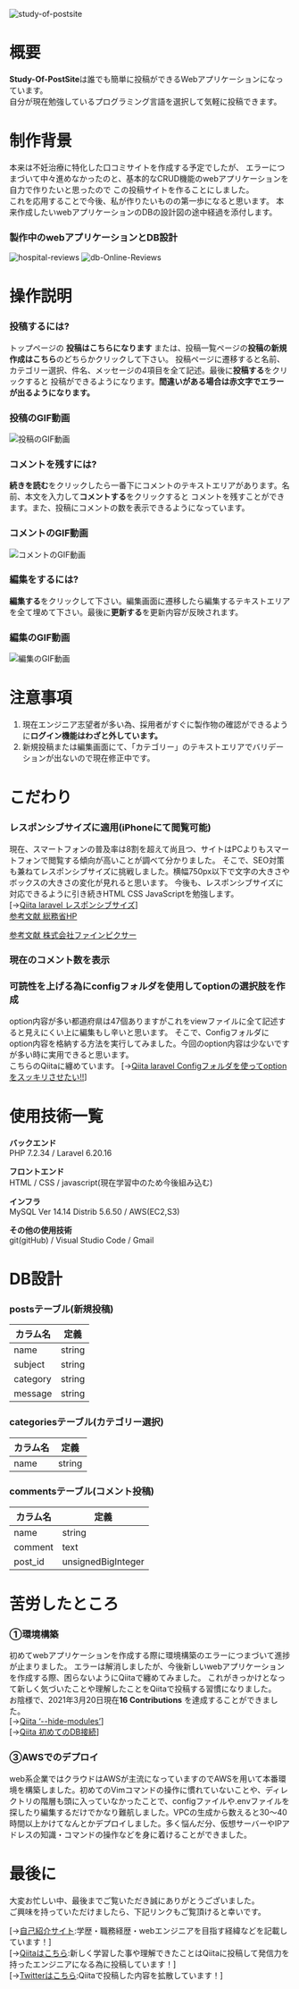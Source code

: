 ![study-of-postsite](https://user-images.githubusercontent.com/64835852/111588119-79d33c00-8806-11eb-8942-144dd1a65b52.jpg)

# 概要
**Study-Of-PostSite**は誰でも簡単に投稿ができるWebアプリケーションになっています。<br>
自分が現在勉強しているプログラミング言語を選択して気軽に投稿できます。



# 制作背景
本来は不妊治療に特化した口コミサイトを作成する予定でしたが、
エラーにつまづいて中々進めなかったのと、基本的なCRUD機能のwebアプリケーションを自力で作りたいと思ったので
この投稿サイトを作ることにしました。<br>
これを応用することで今後、私が作りたいものの第一歩になると思います。
本来作成したいwebアプリケーションのDBの設計図の途中経過を添付します。

### 製作中のwebアプリケーションとDB設計
![hospital-reviews](https://user-images.githubusercontent.com/64835852/111732699-70ef7280-88b9-11eb-9153-2ec08b86b5b3.jpg)
![db-Online-Reviews](https://user-images.githubusercontent.com/64835852/111604791-00911480-8819-11eb-9592-12720d05caa9.jpg)



# 操作説明
### 投稿するには?
トップページの **投稿はこちらになります** または、投稿一覧ページの**投稿の新規作成はこちら**のどちらかクリックして下さい。
投稿ページに遷移すると名前、カテゴリー選択、件名、メッセージの4項目を全て記述。最後に**投稿する**をクリックすると
投稿ができるようになります。**間違いがある場合は赤文字でエラーが出るようになります。**

### 投稿のGIF動画
![投稿のGIF動画](https://user-images.githubusercontent.com/64835852/111613125-89ac4980-8821-11eb-8b68-f12a70c4c7ce.gif)


### コメントを残すには?
**続きを読む**をクリックしたら一番下にコメントのテキストエリアがあります。名前、本文を入力して**コメントする**をクリックすると
コメントを残すことができます。また、投稿にコメントの数を表示できるようになっています。

### コメントのGIF動画
![コメントのGIF動画](https://user-images.githubusercontent.com/64835852/111614299-c75da200-8822-11eb-9adf-ea11f60489ec.gif)


### 編集をするには?
**編集する**をクリックして下さい。編集画面に遷移したら編集するテキストエリアを全て埋めて下さい。最後に**更新する**を更新内容が反映されます。

### 編集のGIF動画
![編集のGIF動画](https://user-images.githubusercontent.com/64835852/111725342-3f22df80-88aa-11eb-939f-2397c45131d5.gif)



# 注意事項
1. 現在エンジニア志望者が多い為、採用者がすぐに製作物の確認ができるように**ログイン機能はわざと外しています。**
2. 新規投稿または編集画面にて、「カテゴリー」のテキストエリアでバリデーションが出ないので現在修正中です。



# こだわり
### レスポンシブサイズに適用(iPhoneにて閲覧可能)
現在、スマートフォンの普及率は8割を超えて尚且つ、サイトはPCよりもスマートフォンで閲覧する傾向が高いことが調べて分かりました。
そこで、SEO対策も兼ねてレスポンシブサイズに挑戦しました。横幅750px以下で文字の大きさやボックスの大きさの変化が見れると思います。
今後も、レスポンシブサイズに対応できるように引き続きHTML CSS JavaScriptを勉強します。<br>
[→[Qiita laravel レスポンシブサイズ](URL)]<br>
[参考文献 総務省HP](https://www.soumu.go.jp/johotsusintokei/whitepaper/ja/r02/html/nd252110.html#:~:text=2019%E5%B9%B4%E3%81%AB%E3%81%8A%E3%81%91%E3%82%8B%E4%B8%96%E5%B8%AF%E3%81%AE,2%2D1%2D1%EF%BC%89%E3%80%82)<br>

[参考文献 株式会社ファインピクサー](https://fainpixar.co.jp/column/web-marketing/40827/)



### 現在のコメント数を表示

### 可読性を上げる為にconfigフォルダを使用してoptionの選択肢を作成
option内容が多い都道府県は47個ありますがこれをviewファイルに全て記述すると見えにくい上に編集もし辛いと思います。
そこで、Configフォルダにoption内容を格納する方法を実行してみました。今回のoption内容は少ないですが多い時に実用できると思います。<br>
こちらのQiitaに纏めています。
[→[Qiita laravel Configフォルダを使ってoptionをスッキリさせたい!!](https://qiita.com/yutarou/items/4f7cdb74a409e0ace6c0)]



# 使用技術一覧
**バックエンド**<br>
PHP 7.2.34 / Laravel 6.20.16

**フロントエンド**<br>
HTML / CSS / javascript(現在学習中のため今後組み込む)

**インフラ**<br>
MySQL Ver 14.14 Distrib 5.6.50 / AWS(EC2,S3)

**その他の使用技術**<br>
git(gitHub) / Visual Studio Code / Gmail


# DB設計

### postsテーブル(新規投稿)
| **カラム名** | **定義** | 
| ---- | ---- |
| name | string |
| subject | string |
| category | string |
| message | string |

### categoriesテーブル(カテゴリー選択)
| **カラム名** | **定義** |
| ---- | ---- |
| name | string |

### commentsテーブル(コメント投稿)
| **カラム名** | **定義** |
| ---- | ---- |
| name | string |
| comment | text |
| post_id | unsignedBigInteger |




# 苦労したところ
### ①環境構築
初めてwebアプリケーションを作成する際に環境構築のエラーにつまづいて進捗が止まりました。
エラーは解消しましたが、今後新しいwebアプリケーションを作成する際、困らないようにQiitaで纏めてみました。
これがきっかけとなって新しく気づいたことや理解したことをQiitaで投稿する習慣になりました。<br>
お陰様で、2021年3月20日現在**16 Contributions** を達成することができました。<br>
[→[Qiita ‘--hide-modules’](https://qiita.com/yutarou/items/e00a05b4d84ed40dc444)]<br>
[→[Qiita 初めてのDB接続](https://qiita.com/yutarou/items/9cc90e0a0c3eec51e510)]




### ③AWSでのデプロイ
web系企業ではクラウドはAWSが主流になっていますのでAWSを用いて本番環境を構築しました。初めてのVimコマンドの操作に慣れていないことや、ディレクトリの階層も頭に入っていなかったことで、configファイルや.envファイルを探したり編集するだけでかなり難航しました。VPCの生成から数えると30〜40時間以上かけてなんとかデプロイしました。多く悩んだ分、仮想サーバーやIPアドレスの知識・コマンドの操作などを身に着けることができました。



# 最後に
大変お忙しい中、最後までご覧いただき誠にありがとうございました。<br>
ご興味を持っていただけましたら、下記リンクもご覧頂けると幸いです。<br>

[→[自己紹介サイト](url):学歴・職務経歴・webエンジニアを目指す経緯などを記載しています！]<br>
[→[Qiitaはこちら](https://qiita.com/yutarou):新しく学習した事や理解できたことはQiitaに投稿して発信力を持ったエンジニアになる為に投稿しています！]<br>
[→[Twitterはこちら](https://twitter.com/Fisher21663470):Qiitaで投稿した内容を拡散しています！]<br>


